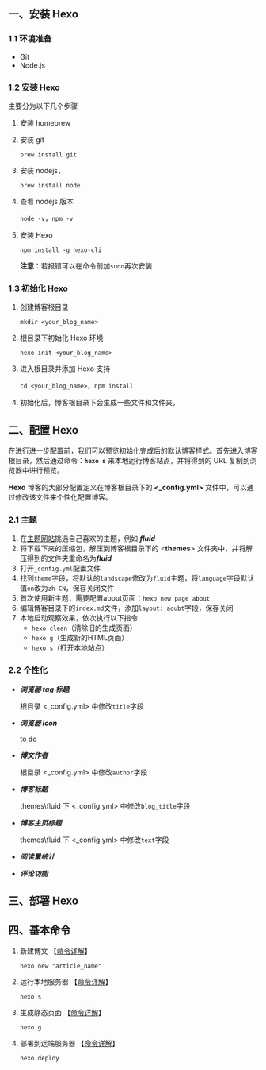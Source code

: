 ## 一、安装 Hexo

### 1.1 环境准备

* Git
* Node.js



### 1.2 安装 Hexo

主要分为以下几个步骤

1. 安装 homebrew

2. 安装 git

    `brew install git`

3. 安装 nodejs，

    `brew install node`

4. 查看 nodejs 版本

    `node -v`，`npm -v`

5. 安装 Hexo

    `npm install -g hexo-cli`

    **注意**：若报错可以在命令前加`sudo`再次安装



### 1.3 初始化 Hexo

1. 创建博客根目录

    `mkdir <your_blog_name>`

2. 根目录下初始化 Hexo 环境

    `hexo init <your_blog_name>`

3. 进入根目录并添加 Hexo 支持

    `cd <your_blog_name>`，`npm install`

4. 初始化后，博客根目录下会生成一些文件和文件夹，





## 二、配置 Hexo

在进行进一步配置前，我们可以预览初始化完成后的默认博客样式。首先进入博客根目录，然后通过命令：**`hexo s`** 来本地运行博客站点，并将得到的 URL 复制到浏览器中进行预览。



**Hexo** 博客的大部分配置定义在博客根目录下的 **<_config.yml>** 文件中，可以通过修改该文件来个性化配置博客。



### 2.1 主题

1. 在[主题网站](https://hexo.io/themes/)挑选自己喜欢的主题，例如 ***fluid***
2. 将下载下来的压缩包，解压到博客根目录下的 <**themes**> 文件夹中，并将解压得到的文件夹重命名为***fluid***
3. 打开`_config.yml`配置文件
4. 找到`theme`字段，将默认的`landscape`修改为`fluid`主题，将`language`字段默认值`en`改为`zh-CN`，保存关闭文件
5. 首次使用新主题，需要配置about页面：`hexo new page about`
6. 编辑博客目录下的`index.md`文件，添加`layout: aoubt`字段，保存关闭
7. 本地启动观察效果，依次执行以下指令
    * `hexo clean`（清除旧的生成页面）
    * `hexo g`（生成新的HTML页面）
    * `hexo s`（打开本地站点）



### 2.2 个性化

* ***浏览器 tag 标题***

    根目录 <_config.yml> 中修改`title`字段

* ***浏览器 icon***

    to do

* ***博文作者***

    根目录 <_config.yml> 中修改`author`字段

* ***博客标题***

    themes\fluid 下 <_config.yml> 中修改`blog_title`字段 

* ***博客主页标题***

    themes\fluid 下 <_config.yml> 中修改`text`字段

* ***阅读量统计***

* ***评论功能***





## 三、部署 Hexo







## 四、基本命令

1. 新建博文 【[命令详解](https://hexo.io/docs/writing.html)】

    `hexo new "article_name"`

2. 运行本地服务器 【[命令详解](https://hexo.io/docs/server.html)】

    `hexo s`  

3. 生成静态页面 【[命令详解](https://hexo.io/docs/generating.html)】

    `hexo g`

4. 部署到远端服务器 【[命令详解](https://hexo.io/docs/one-command-deployment.html)】

    `hexo deploy`